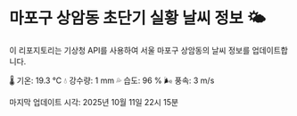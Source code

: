 
# 마포구 상암동 초단기 실황 날씨 정보 🌤️

이 리포지토리는 기상청 API를 사용하여 서울 마포구 상암동의 날씨 정보를 업데이트합니다. 

🌡️ 기온: 19.3 ℃
💧 강수량: 1 mm
💦 습도: 96 %
🌬️ 풍속: 3 m/s

마지막 업데이트 시각: 2025년 10월 11일 22시 15분    
